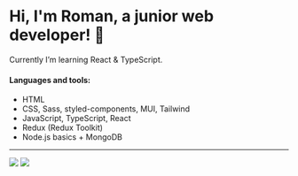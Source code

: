 # Hi, I'm Roman, a junior web developer! 👋

Currently I’m learning React & TypeScript.

#### Languages and tools: 
- HTML
- CSS, Sass, styled-components, MUI, Tailwind
- JavaScript, TypeScript, React
- Redux (Redux Toolkit)
- Node.js basics + MongoDB
 
<hr>
<img src="https://github-readme-stats-git-masterrstaa-rickstaa.vercel.app/api?username=rpavlenko&theme=cobalt2&show_icons=true">
<img src="https://github-readme-stats-git-masterrstaa-rickstaa.vercel.app/api/top-langs/?username=rpavlenko&layout=compact&theme=cobalt2&hide=php">
